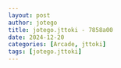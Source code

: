 ```yaml
---
layout: post
author: jotego
title: jotego.jttoki - 7858a00
date: 2024-12-20
categories: [Arcade, jttoki]
tags: [jotego.jttoki]
---
```



